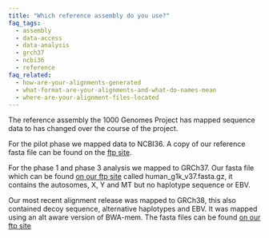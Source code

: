 ```yaml
---
title: "Which reference assembly do you use?"
faq_tags:
  - assembly
  - data-access
  - data-analysis
  - grch37
  - ncbi36
  - reference
faq_related:
  - how-are-your-alignments-generated
  - what-format-are-your-alignments-and-what-do-names-mean
  - where-are-your-alignment-files-located
---
```

                    
The reference assembly the 1000 Genomes Project has mapped sequence data to has changed over the course of the project.

For the pilot phase we mapped data to NCBI36. A copy of our reference fasta file can be found on the [ftp site](http://ftp.1000genomes.ebi.ac.uk/vol1/ftp/pilot_data/technical/reference/).

For the phase 1 and phase 3 analysis we mapped to GRCh37. Our fasta file which can be found [on our ftp site](http://ftp.1000genomes.ebi.ac.uk/vol1/ftp/technical/reference/) called human_g1k_v37.fasta.gz, it contains the autosomes, X, Y and MT but no haplotype sequence or EBV.

Our most recent alignment release was mapped to GRCh38, this also contained decoy sequence, alternative haplotypes and EBV. It was mapped using an alt aware version of BWA-mem. The fasta files can be found [on our ftp site](http://ftp.1000genomes.ebi.ac.uk/vol1/ftp/technical/reference/GRCh38_reference_genome/)
